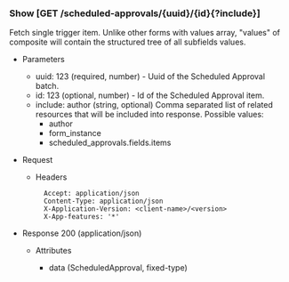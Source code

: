 ### Show [GET /scheduled-approvals/{uuid}/{id}{?include}]

Fetch single trigger item.
Unlike other forms with values array, "values" of composite will contain the structured tree of all subfields values.

+ Parameters
    + uuid: 123 (required, number) - Uuid of the Scheduled Approval batch.
    + id: 123 (optional, number) - Id of the Scheduled Approval item.
    + include: author (string, optional) 
        Comma separated list of related resources that will be included into response.
        Possible values:
        + author
        + form_instance
        + scheduled_approvals.fields.items

+ Request
    + Headers

            Accept: application/json
            Content-Type: application/json
            X-Application-Version: <client-name>/<version>
            X-App-features: '*'

+ Response 200 (application/json)

    + Attributes
    
        + data (ScheduledApproval, fixed-type)

<!-- include(../error_responses.md) -->
